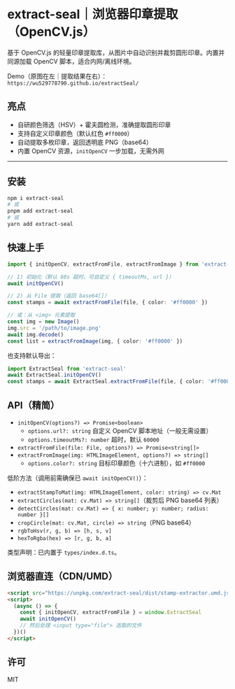 # extract-seal｜浏览器印章提取（OpenCV.js）

基于 OpenCV.js 的轻量印章提取库，从图片中自动识别并裁剪圆形印章。内置并同源加载 OpenCV 脚本，适合内网/离线环境。

Demo（原图在左｜提取结果在右）：`https://wu529778790.github.io/extractSeal/`

## 亮点

- 自研颜色筛选（HSV）+ 霍夫圆检测，准确提取圆形印章
- 支持自定义印章颜色（默认红色 `#ff0000`）
- 自动提取多枚印章，返回透明底 PNG（base64）
- 内置 OpenCV 资源，`initOpenCV` 一步加载，无需外网

---

## 安装

```bash
npm i extract-seal
# 或
pnpm add extract-seal
# 或
yarn add extract-seal
```

## 快速上手

```ts
import { initOpenCV, extractFromFile, extractFromImage } from 'extract-seal'

// 1) 初始化（默认 60s 超时，可自定义 { timeoutMs, url }）
await initOpenCV()

// 2) 从 File 提取（返回 base64[]）
const stamps = await extractFromFile(file, { color: '#ff0000' })

// 或：从 <img> 元素提取
const img = new Image()
img.src = '/path/to/image.png'
await img.decode()
const list = extractFromImage(img, { color: '#ff0000' })
```

也支持默认导出：

```ts
import ExtractSeal from 'extract-seal'
await ExtractSeal.initOpenCV()
const stamps = await ExtractSeal.extractFromFile(file, { color: '#ff0000' })
```

## API（精简）

- `initOpenCV(options?) => Promise<boolean>`
  - `options.url?: string` 自定义 OpenCV 脚本地址（一般无需设置）
  - `options.timeoutMs?: number` 超时，默认 `60000`
- `extractFromFile(file: File, options?) => Promise<string[]>`
- `extractFromImage(img: HTMLImageElement, options?) => string[]`
  - `options.color?: string` 目标印章颜色（十六进制），如 `#ff0000`

低阶方法（调用前需确保已 `await initOpenCV()`）：

- `extractStampToMat(img: HTMLImageElement, color: string) => cv.Mat`
- `extractCircles(mat: cv.Mat) => string[]`（裁剪后 PNG base64 列表）
- `detectCircles(mat: cv.Mat) => { x: number; y: number; radius: number }[]`
- `cropCircle(mat: cv.Mat, circle) => string`（PNG base64）
- `rgbToHsv(r, g, b) => [h, s, v]`
- `hexToRgba(hex) => [r, g, b, a]`

类型声明：已内置于 `types/index.d.ts`。

## 浏览器直连（CDN/UMD）

```html
<script src="https://unpkg.com/extract-seal/dist/stamp-extractor.umd.js"></script>
<script>
  (async () => {
    const { initOpenCV, extractFromFile } = window.ExtractSeal
    await initOpenCV()
    // 然后处理 <input type="file"> 选取的文件
  })()
</script>
```

## 许可

MIT

